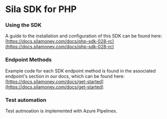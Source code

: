 # Sila SDK for PHP

### Using the SDK
A guide to the installation and configuration of this SDK can be found here: [https://docs.silamoney.com/docs/php-sdk-028-rc](https://docs.silamoney.com/docs/php-sdk-028-rc)

### Endpoint Methods

Example code for each SDK endpoint method is found in the associated endpoint's section in our docs, which can be found here: [https://docs.silamoney.com/docs/get-started](https://docs.silamoney.com/docs/get-started)

### Test automation

Test autmoation is implemented with Azure Pipelines.

